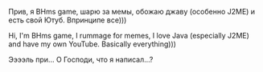 Прив, я BHms game, шарю за мемы, обожаю джаву (особенно J2ME) и есть свой Ютуб.
Впринципе все)))

Hi, I'm BHms game, I rummage for memes, I love Java (especially J2ME) and have my own YouTube.
Basically everything)))









Ээээль при... О Господи, что я написал...?
